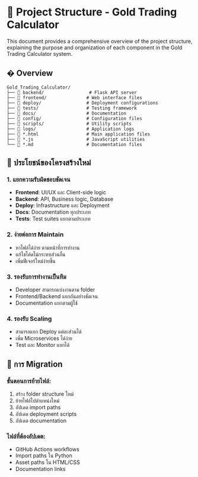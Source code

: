 # 📁 Project Structure - Gold Trading Calculator

This document provides a comprehensive overview of the project structure, explaining the purpose and organization of each component in the Gold Trading Calculator system.

## � Overview

```
Gold_Trading_Calculator/
├── 📁 backend/                 # Flask API server
├── 📁 frontend/               # Web interface files  
├── 📁 deploy/                 # Deployment configurations
├── 📁 tests/                  # Testing framework
├── 📁 docs/                   # Documentation
├── 📁 config/                 # Configuration files
├── 📁 scripts/                # Utility scripts
├── 📁 logs/                   # Application logs
├── 📄 *.html                  # Main application files
├── 📄 *.js                    # JavaScript utilities
└── 📄 *.md                    # Documentation files
```

## 🎯 ประโยชน์ของโครงสร้างใหม่

### 1. **แยกความรับผิดชอบชัดเจน**
- **Frontend**: UI/UX และ Client-side logic
- **Backend**: API, Business logic, Database
- **Deploy**: Infrastructure และ Deployment
- **Docs**: Documentation ทุกประเภท
- **Tests**: Test suites แยกตามประเภท

### 2. **ง่ายต่อการ Maintain**
- หาไฟล์ได้ง่าย ตามหน้าที่การทำงาน
- แก้ไขโค้ดไม่กระทบส่วนอื่น
- เพิ่มฟีเจอร์ใหม่ง่ายขึ้น

### 3. **รองรับการทำงานเป็นทีม**
- Developer สามารถแบ่งงานตาม folder
- Frontend/Backend แยกกันอย่างชัดเจน
- Documentation แยกตามผู้ใช้

### 4. **รองรับ Scaling**
- สามารถแยก Deploy แต่ละส่วนได้
- เพิ่ม Microservices ได้ง่าย
- Test และ Monitor แยกได้

## 🚀 การ Migration

### ขั้นตอนการย้ายไฟล์:
1. สร้าง folder structure ใหม่
2. ย้ายไฟล์ไปตำแหน่งใหม่
3. อัปเดต import paths
4. อัปเดต deployment scripts
5. อัปเดต documentation

### ไฟล์ที่ต้องอัปเดต:
- GitHub Actions workflows
- Import paths ใน Python
- Asset paths ใน HTML/CSS
- Documentation links
